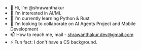 - 👋 Hi, I’m @shrawanthakur
- 👀 I’m interested in AI/ML
- 🌱 I’m currently learning Python & Rust
- 💞️ I’m looking to collaborate on AI Agents Project and Mobile Development
- 📫 How to reach me, mail - shrawanthakur.dev@gmail.com
- ⚡ Fun fact: I don't have a CS background.

<!---
shrawanthakur/shrawanthakur is a ✨ special ✨ repository because its `README.md` (this file) appears on your GitHub profile.
You can click the Preview link to take a look at your changes.
--->
